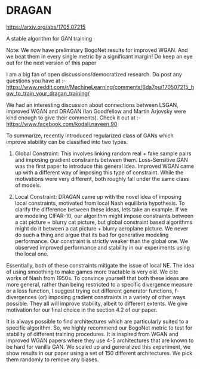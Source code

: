 # DRAGAN

https://arxiv.org/abs/1705.07215

A stable algorithm for GAN training

Note: We now have preliminary BogoNet results for improved WGAN. And we beat them in every single metric by a significant margin! Do keep an eye out for the next version of this paper

I am a big fan of open discussions/democratized research. Do post any questions you have at :-
https://www.reddit.com/r/MachineLearning/comments/6da7pu/170507215_how_to_train_your_dragan_training/

We had an interesting discussion about connections between LSGAN, improved WGAN and DRAGAN (Ian Goodfellow and Martin Arjovsky were kind enough to give their comments). Check it out at :-
https://www.facebook.com/kodali.naveen.90

To summarize, recently introduced regularized class of GANs which improve stability can be classified into two types.

1. Global Constraint: 
This involves linking random real + fake sample pairs and imposing gradient constraints between them. Loss-Sensitive GAN was the first paper to introduce this general idea. Improved WGAN came up with a different way of imposing this type of constraint. While the motivations were very different, both roughly fall under the same class of models.

2. Local Constraint:
DRAGAN came up with the novel idea of imposing local constraints, motivated from local Nash equilibria hypothesis. To clarify the difference between these ideas, lets take an example. If we are modeling CIFAR-10, our algorithm might impose constraints between a cat picture + blurry cat picture, but global constraint based algorithms might do it between a cat picture + blurry aeroplane picture. We never do such a thing and argue that its bad for generative modeling performance. Our constraint is strictly weaker than the global one. We observed improved performance and stability in our experiments using the local one. 

Essentially, both of these constraints mitigate the issue of local NE. The idea of using smoothing to make games more tractable is very old. We cite works of Nash from 1950s. To convince yourself that both these ideas are more general, rather than being restricted to a specific divergence measure or a loss function, I suggest trying out different generator functions, f-divergences (or) imposing gradient constraints in a variety of other ways possible. They all will improve stability, albeit to different extents. We give motivation for our final choice in the section 4.2 of our paper. 

It is always possible to find architectures which are particularly suited to a specific algorithm. So, we highly recommend our BogoNet metric to test for stability of different training procedures. It is inspired from WGAN and improved WGAN papers where they use 4-5 architectures that are known to be hard for vanilla GAN. We scaled up and generalized this experiment, we show results in our paper using a set of 150 different architectures. We pick them randomly to remove any biases.





